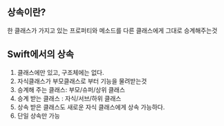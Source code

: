 
## 상속이란?
한 클래스가 가지고 있는 프로퍼티와 메소드를 다른 클래스에게 그대로 승계해주는것

## Swift에서의 상속
1. 클래스에만 있고, 구조체에는 없다.
2. 자식클래스가 부모클래스로 부터 기능을 물려받는것
3. 승계해 주는 클래스: 부모/슈퍼/상위 클래스
4. 승계 받는 클래스 : 자식/서브/하위 클래스
5. 상속 받은 클래스도 새로운 자식 클래스에게 상속 가능하다.
6. 단일 상속만 가능

